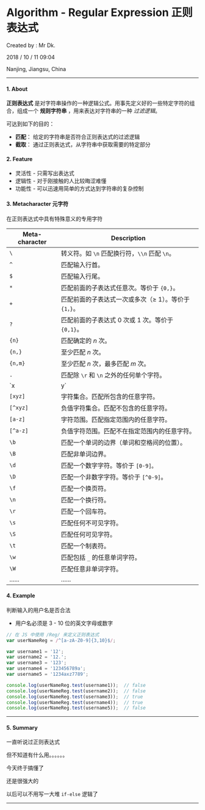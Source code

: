 # Algorithm - Regular Expression 正则表达式

Created by : Mr Dk.

2018 / 10 / 11 09:04

Nanjing, Jiangsu, China

---

#### 1. About

__正则表达式__ 是对字符串操作的一种逻辑公式。用事先定义好的一些特定字符的组合，组成一个 __规则字符串__ ，用来表达对字符串的一种 _过滤逻辑_。

可达到如下的目的：

* __匹配__： 给定的字符串是否符合正则表达式的过滤逻辑
* __截取__： 通过正则表达式，从字符串中获取需要的特定部分

#### 2. Feature

* 灵活性 - 只需写出表达式
* 逻辑性 - 对于刚接触的人比较晦涩难懂
* 功能性 - 可以迅速用简单的方式达到字符串的复杂控制

#### 3. Metacharacter 元字符

在正则表达式中具有特殊意义的专用字符

| Meta-character | Description                                           |
| -------------- | ----------------------------------------------------- |
| `\`            | 转义符。如 `\n` 匹配换行符，`\\n` 匹配 `\n`。         |
| `^`            | 匹配输入行首。                                        |
| `$`            | 匹配输入行尾。                                        |
| `*`            | 匹配前面的子表达式任意次。等价于 `{0,}`。             |
| `+`            | 匹配前面的子表达式一次或多次（≥ 1）。等价于 `{1，}`。 |
| `?`            | 匹配前面的子表达式 0 次或 1 次。等价于 `{0,1}`。      |
| `{n}`          | 匹配确定的 _n_ 次。                                   |
| `{n,}`         | 至少匹配 _n_ 次。                                     |
| `{n,m}`        | 至少匹配 _n_ 次，最多匹配 _m_ 次。                    |
| `.`            | 匹配除 `\r` 和 `\n` 之外的任何单个字符。              |
| `x | y`        | 匹配 _x_ 或 _y_。                                     |
| `[xyz]`        | 字符集合。匹配所包含的任意字符。                      |
| `[^xyz]`       | 负值字符集合。匹配不包含的任意字符。                  |
| `[a-z]`        | 字符范围。匹配指定范围内的任意字符。                  |
| `[^a-z]`       | 负值字符范围。匹配不在指定范围内的任意字符。          |
| `\b`           | 匹配一个单词的边界（单词和空格间的位置）。            |
| `\B`           | 匹配非单词边界。                                      |
| `\d`           | 匹配一个数字字符。等价于 `[0-9]。`                    |
| `\D`           | 匹配一个非数字字符。等价于 `[^0-9]`。                 |
| `\f`           | 匹配一个换页符。                                      |
| `\n`           | 匹配一个换行符。                                      |
| `\r`           | 匹配一个回车符。                                      |
| `\s`           | 匹配任何不可见字符。                                  |
| `\S`           | 匹配任何可见字符。                                    |
| `\t`           | 匹配一个制表符。                                      |
| `\w`           | 匹配包括 `_` 的任意单词字符。                         |
| `\W`           | 匹配任意非单词字符。                                  |
| ......         | ......                                                |

#### 4. Example

判断输入的用户名是否合法

* 用户名必须是 3 - 10 位的英文字母或数字

```javascript
// 在 JS 中使用 /Reg/ 来定义正则表达式
var userNameReg = /^[a-zA-Z0-9]{3,10}$/;

var username1 = '12';
var username2 = '12.';
var username3 = '123';
var username4 = '123456789a';
var username5 = '1234axz7789';

console.log(userNameReg.test(username1));  // false
console.log(userNameReg.test(username2));  // false
console.log(userNameReg.test(username3));  // true
console.log(userNameReg.test(username4));  // true
console.log(userNameReg.test(username5));  // false
```

---

#### 5. Summary

一直听说过正则表达式

但不知道有什么用。。。。。。

今天终于搞懂了

还是很强大的

以后可以不用写一大堆 `if-else` 逻辑了

---

